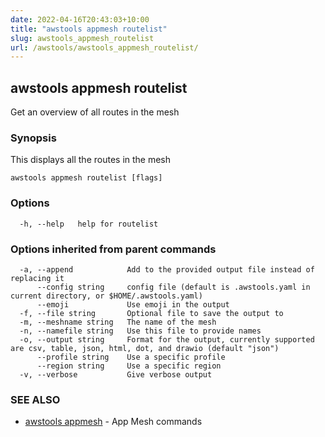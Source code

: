 ```yaml
---
date: 2022-04-16T20:43:03+10:00
title: "awstools appmesh routelist"
slug: awstools_appmesh_routelist
url: /awstools/awstools_appmesh_routelist/
---
```

## awstools appmesh routelist

Get an overview of all routes in the mesh

### Synopsis

This displays all the routes in the mesh

```
awstools appmesh routelist [flags]
```

### Options

```
  -h, --help   help for routelist
```

### Options inherited from parent commands

```
  -a, --append            Add to the provided output file instead of replacing it
      --config string     config file (default is .awstools.yaml in current directory, or $HOME/.awstools.yaml)
      --emoji             Use emoji in the output
  -f, --file string       Optional file to save the output to
  -m, --meshname string   The name of the mesh
  -n, --namefile string   Use this file to provide names
  -o, --output string     Format for the output, currently supported are csv, table, json, html, dot, and drawio (default "json")
      --profile string    Use a specific profile
      --region string     Use a specific region
  -v, --verbose           Give verbose output
```

### SEE ALSO

* [awstools appmesh](#awstools-appmesh)	 - App Mesh commands

